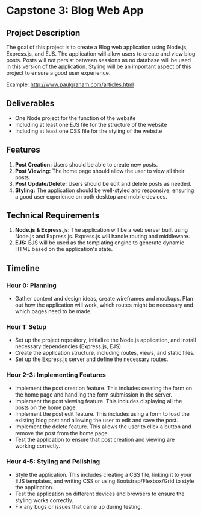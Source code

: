 # Capstone 3: Blog Web App

## Project Description

The goal of this project is to create a Blog web application using Node.js, Express.js, and EJS. The application will allow users to create and view blog posts. Posts will not persist between sessions as no database will be used in this version of the application. Styling will be an important aspect of this project to ensure a good user experience.

Example: http://www.paulgraham.com/articles.html

## Deliverables

- One Node project for the function of the website
- Including at least one EJS file for the structure of the website
- Including at least one CSS file for the styling of the website

## Features

1. **Post Creation:** Users should be able to create new posts.
2. **Post Viewing:** The home page should allow the user to view all their posts.
3. **Post Update/Delete:** Users should be edit and delete posts as needed.
4. **Styling:** The application should be well-styled and responsive, ensuring a good user experience on both desktop and mobile devices.

## Technical Requirements

1. **Node.js & Express.js:** The application will be a web server built using Node.js and Express.js. Express.js will handle routing and middleware.
2. **EJS:** EJS will be used as the templating engine to generate dynamic HTML based on the application's state.

## Timeline

### Hour 0: Planning

- Gather content and design ideas, create wireframes and mockups. Plan out how the application will work, which routes might be necessary and which pages need to be made.

### Hour 1:  Setup

- Set up the project repository, initialize the Node.js application, and install necessary dependencies (Express.js, EJS).
- Create the application structure, including routes, views, and static files.
- Set up the Express.js server and define the necessary routes.

### Hour 2-3: Implementing Features

- Implement the post creation feature. This includes creating the form on the home page and handling the form submission in the server.
- Implement the post viewing feature. This includes displaying all the posts on the home page.
- Implement the post edit feature. This includes using a form to load the existing blog post and allowing the user to edit and save the post.
- Implement the delete feature. This allows the user to click a button and remove the post from the home page.
- Test the application to ensure that post creation and viewing are working correctly.

### Hour 4-5: Styling and Polishing

- Style the application. This includes creating a CSS file, linking it to your EJS templates, and writing CSS or using Bootstrap/Flexbox/Grid to style the application.
- Test the application on different devices and browsers to ensure the styling works correctly.
- Fix any bugs or issues that came up during testing.

